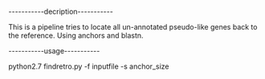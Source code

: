 -----------decription-----------

This is a pipeline tries to locate all un-annotated pseudo-like genes back to the reference. Using anchors and blastn.

-----------usage-----------

python2.7 findretro.py -f inputfile -s anchor_size

